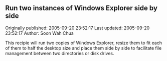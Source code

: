 ## Run two instances of Windows Explorer side by side

Originally published: 2005-09-20 23:52:17
Last updated: 2005-09-20 23:52:17
Author: Soon Wah Chua

This recipie will run two copies of Windows Explorer, resize them to fit each of them to half the desktop size and place them side by side to facilitate file management between two directories or disk drives.